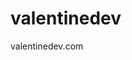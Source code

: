 # valentinedev
valentinedev.com

<div class="contra-hire-me-button" data-analyticsUserId="0dc11527-65b8-4405-bc83-2abc838fbf9b" data-theme="light" data-username="frankievalentine"></div><script async src="https://contra.com/static/embed/sdk.js" charset="utf-8"></script>